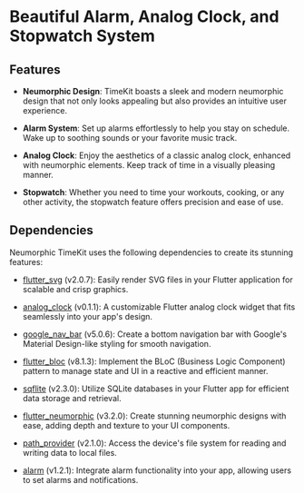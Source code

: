 # Beautiful Alarm, Analog Clock, and Stopwatch System

## Features

- **Neumorphic Design**: TimeKit boasts a sleek and modern neumorphic design that not only looks appealing but also provides an intuitive user experience.

- **Alarm System**: Set up alarms effortlessly to help you stay on schedule. Wake up to soothing sounds or your favorite music track.

- **Analog Clock**: Enjoy the aesthetics of a classic analog clock, enhanced with neumorphic elements. Keep track of time in a visually pleasing manner.

- **Stopwatch**: Whether you need to time your workouts, cooking, or any other activity, the stopwatch feature offers precision and ease of use.



## Dependencies

Neumorphic TimeKit uses the following dependencies to create its stunning features:

- [flutter_svg](https://pub.dev/packages/flutter_svg) (v2.0.7): Easily render SVG files in your Flutter application for scalable and crisp graphics.

- [analog_clock](https://pub.dev/packages/analog_clock) (v0.1.1): A customizable Flutter analog clock widget that fits seamlessly into your app's design.

- [google_nav_bar](https://pub.dev/packages/google_nav_bar) (v5.0.6): Create a bottom navigation bar with Google's Material Design-like styling for smooth navigation.

- [flutter_bloc](https://pub.dev/packages/flutter_bloc) (v8.1.3): Implement the BLoC (Business Logic Component) pattern to manage state and UI in a reactive and efficient manner.

- [sqflite](https://pub.dev/packages/sqflite) (v2.3.0): Utilize SQLite databases in your Flutter app for efficient data storage and retrieval.

- [flutter_neumorphic](https://pub.dev/packages/flutter_neumorphic) (v3.2.0): Create stunning neumorphic designs with ease, adding depth and texture to your UI components.

- [path_provider](https://pub.dev/packages/path_provider) (v2.1.0): Access the device's file system for reading and writing data to local files.

- [alarm](https://pub.dev/packages/alarm) (v1.2.1): Integrate alarm functionality into your app, allowing users to set alarms and notifications.




